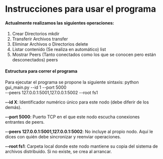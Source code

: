 # Instrucciones para usar el programa

#### Actualmente realizamos las siguientes operaciones:
1. Crear Directorios 
  mkdir
2. Transferir Archivos
   transfer
3. Eliminar Archivos o Directorios
  delete
4. Listar contenido (Se realiza en automático)
  list
7. Mostrar Peers (Tanto conectados como los que se conocen pero están desconectados)
  peers

#### Estructura para correr el programa

Para ejecutar el programa se propone la siguiente sintaxis:
  python gui_main.py --id 1 --port 5000 \
  --peers 127.0.0.1:5001,127.0.0.1:5002 --root fs1

**--id X**: Identificador numérico único para este nodo (debe diferir de los demás).

**--port 5000**: Puerto TCP en el que este nodo escucha conexiones entrantes de peers.

**--peers 127.0.0.1:5001,127.0.0.1:5002**: No incluye al propio nodo. Aquí le dices con quién debe sincronizar y reenviar operaciones.

**--root fs1**: Carpeta local donde este nodo mantiene su copia del sistema de archivos distribuido. Si no existe, se crea al arrancar.




  
